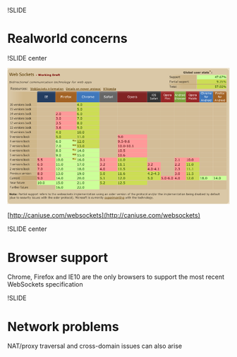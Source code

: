 !SLIDE

# Realworld concerns


!SLIDE center

![picture WebSockets Support](websockets_support.png 'WebSockets Support')

[http://caniuse.com/websockets](http://caniuse.com/websockets)


!SLIDE center

# Browser support

Chrome, Firefox and IE10 are the only browsers to support the most recent WebSockets specification


!SLIDE

# Network problems

NAT/proxy traversal and cross-domain issues can also arise
